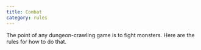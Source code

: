 ```yaml
---
title: Combat
category: rules
---
```


The point of any dungeon-crawling game is to fight monsters. Here are the rules for how to do that.

